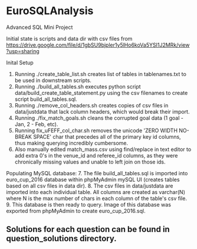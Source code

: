 # EuroSQLAnalysis
Advanced SQL Mini Project

Initial state is scripts and data dir with csv files from https://drive.google.com/file/d/1gbSU9bjpler1y5lHo6koVa5YSI1J2MRk/view?usp=sharing

Inital Setup
1. Running ./create_table_list.sh creates list of tables in tablenames.txt to be used in downstream scripts.
2. Running ./build_all_tables.sh executes python script data/build_create_table_statement.py using the csv filenames to create script build_all_tables.sql.
3. Running ./remove_col_headers.sh creates copies of csv files in data/justdata that lack column headers, which would break their import.
4. Running ./fix_match_goals.sh cleans the corrupted goal data (1 goal - Jan, 2 - Feb, etc).  
5. Running fix_uFEFF_col_char.sh  removes the unicode 'ZERO WIDTH NO-BREAK SPACE' char that precedes all of the primary key id columns, thus making querying incredibly cumbersome.  
6. Also manually edited match_mass.csv using find/replace in text editor
to add extra 0's in the venue_id and referee_id columns, as they were chronically missing values and unable to left join on those ids.

Populating MySQL database:
7. The file build_all_tables.sql is imported into euro_cup_2016 database within phpMyAdmin mySQL UI (creates tables based on all csv files in data dir).
8. The csv files in data/justdata are imported into each individual table. All columns are created as varchar(N) where N is the max number of chars in each column of the table's csv file.
9. This database is then ready to query.  Image of this database was exported from phpMyAdmin to create euro_cup_2016.sql.  

## Solutions for each question can be found in question_solutions directory.
